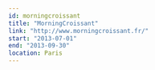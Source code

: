 ```yaml
---
id: morningcroissant
title: "MorningCroissant"
link: "http://www.morningcroissant.fr/"
start: "2013-07-01"
end: "2013-09-30"
location: Paris
---
```

